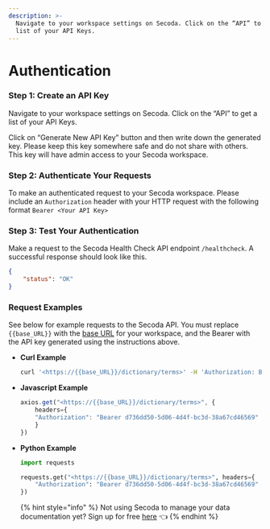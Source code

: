 ```yaml
---
description: >-
  Navigate to your workspace settings on Secoda. Click on the “API” to get a
  list of your API Keys.
---
```


# Authentication

### **Step 1: Create an API Key**

Navigate to your workspace settings on Secoda. Click on the “API” to get a list of your API Keys.

Click on “Generate New API Key” button and then write down the generated key. Please keep this key somewhere safe and do not share with others. This key will have admin access to your Secoda workspace.

### Step 2: Authenticate Your Requests

To make an authenticated request to your Secoda workspace. Please include an `Authorization` header with your HTTP request with the following format `Bearer <Your API Key>`

### Step 3: Test Your Authentication

Make a request to the Secoda Health Check API endpoint `/healthcheck`. A successful response should look like this.&#x20;

```json
{
    "status": "OK"
}
```

### Request Examples

See below for example requests to the Secoda API.  You must replace `{{base_URL}}` with the [base URL](get-started/) for your workspace, and the Bearer with the API key generated using the instructions above. &#x20;

*   **Curl Example**

    ```bash
    curl '<https://{{base_URL}}/dictionary/terms>' -H 'Authorization: Bearer d736dd50-5d06-4d4f-bc3d-38a67cd46569'
    ```
*   **Javascript Example**

    ```jsx
    axios.get("<https://{{base_URL}}/dictionary/terms>", {
    	headers={
        "Authorization": "Bearer d736dd50-5d06-4d4f-bc3d-38a67cd46569" // replace the key with your own API Key
    	}
    })
    ```
*   **Python Example**

    ```python
    import requests

    requests.get("<https://{{base_URL}}/dictionary/terms>", headers={
        "Authorization": "Bearer d736dd50-5d06-4d4f-bc3d-38a67cd46569" # replace the key with your own API Key
    })
    ```



    {% hint style="info" %}
    Not using Secoda to manage your data documentation yet? Sign up for free [here](https://app.secoda.co) 👈
    {% endhint %}
